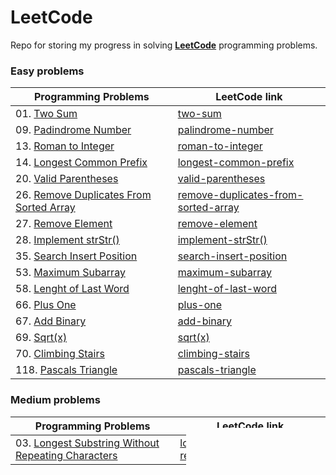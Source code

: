 # LeetCode
Repo for storing my progress in solving [**LeetCode**](https://leetcode.com/problemset/all/) programming problems.

<!---
![alt text](https://github.com/murilogustineli/LeetCode/blob/main/leetcode.png)
--->

### Easy problems
| Programming Problems | LeetCode link |
| -------------------- | ------------- |
| 01. [Two Sum](https://github.com/murilogustineli/LeetCode/blob/main/Programming-Solutions/01-Two-Sum-EASY.py) | [two-sum](https://leetcode.com/problems/two-sum/) |
| 09. [Padindrome Number](https://github.com/murilogustineli/LeetCode/blob/main/Programming-Solutions/09-Palindrome-Number-EASY.py) | [palindrome-number](https://leetcode.com/problems/palindrome-number/) |
| 13. [Roman to Integer](https://github.com/murilogustineli/LeetCode/blob/main/Programming-Solutions/13-Roman-to-Integer-EASY.py) | [roman-to-integer](https://leetcode.com/problems/roman-to-integer/) |
| 14. [Longest Common Prefix](https://github.com/murilogustineli/LeetCode/blob/main/Programming-Solutions/14-Most-Common-Prefix-EASY.py) | [longest-common-prefix](https://leetcode.com/problems/longest-common-prefix/) |
| 20. [Valid Parentheses](https://github.com/murilogustineli/LeetCode/blob/main/Programming-Solutions/20-Valid-Parenthesis-EASY.py) | [valid-parentheses](https://leetcode.com/problems/valid-parentheses/) |
| 26. [Remove Duplicates From Sorted Array](https://github.com/murilogustineli/LeetCode/blob/main/Programming-Solutions/26-Remove-Duplicates-from-Sorted-Array-EASY.py) | [remove-duplicates-from-sorted-array](https://leetcode.com/problems/remove-duplicates-from-sorted-array/) |
| 27. [Remove Element](https://github.com/murilogustineli/LeetCode/blob/main/Programming-Solutions/27-Remove-Element-EASY.py) |[remove-element](https://leetcode.com/problems/remove-element/) |
| 28. [Implement strStr()](https://github.com/murilogustineli/LeetCode/blob/main/Programming-Solutions/28-Implement-strStr()-EASY.py) | [implement-strStr()](https://leetcode.com/problems/implement-strstr/) |
| 35. [Search Insert Position](https://github.com/murilogustineli/LeetCode/blob/main/Programming-Solutions/35-Search-Insert-Position-EASY.py) | [search-insert-position](https://leetcode.com/problems/search-insert-position/) |
| 53. [Maximum Subarray](https://github.com/murilogustineli/LeetCode/blob/main/Programming-Solutions/53-Maximum-Subarray.EASY.py) | [maximum-subarray](https://leetcode.com/problems/maximum-subarray/) |
| 58. [Lenght of Last Word](https://github.com/murilogustineli/LeetCode/blob/main/Programming-Solutions/58-Lenght-of-Last-Word-EASY.py) | [lenght-of-last-word](https://leetcode.com/problems/length-of-last-word/) |
| 66. [Plus One](https://github.com/murilogustineli/LeetCode/blob/main/Programming-Solutions/66-Plus-One-EASY.py) | [plus-one](https://leetcode.com/problems/plus-one/) |
| 67. [Add Binary](https://github.com/murilogustineli/LeetCode/blob/main/Programming-Solutions/67-Add-Binary-EASY.py) | [add-binary](https://leetcode.com/problems/add-binary/) |
| 69. [Sqrt(x)](https://github.com/murilogustineli/LeetCode/blob/main/Programming-Solutions/69-Sqrt(x)-EASY.py) | [sqrt(x)](https://leetcode.com/problems/sqrtx/) |
| 70. [Climbing Stairs](https://github.com/murilogustineli/LeetCode/blob/main/Programming-Solutions/70-Climbing-Stairs-EASY.py) | [climbing-stairs](https://leetcode.com/problems/climbing-stairs/) |
| 118. [Pascals Triangle](https://github.com/murilogustineli/LeetCode/blob/main/Programming-Solutions/118-Pascals-Triangle-EASY.py) | [pascals-triangle](https://leetcode.com/problems/pascals-triangle/) |



### Medium problems
| Programming Problems | LeetCode link |
| -------------------- | ------------- |
| 03. [Longest Substring Without Repeating Characters](https://leetcode.com/problems/longest-substring-without-repeating-characters/) | [longest-substring-without-repeating-characters](https://leetcode.com/problems/longest-substring-without-repeating-characters/) |


<!---
| 00. []() |
--->
